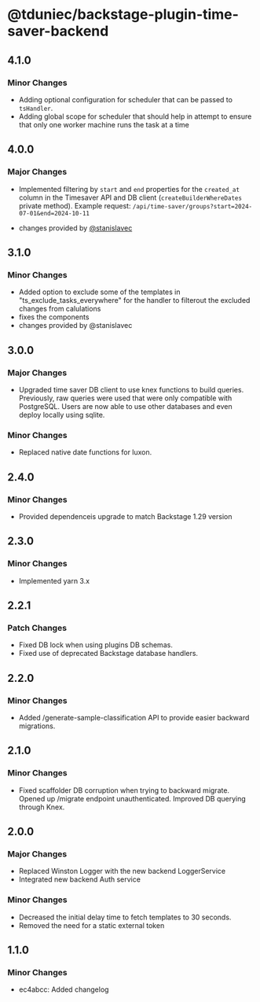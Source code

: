 # @tduniec/backstage-plugin-time-saver-backend

## 4.1.0

### Minor Changes

- Adding optional configuration for scheduler that can be passed to `tsHandler`.
- Adding global scope for scheduler that should help in attempt to ensure that only one worker machine runs the task at a time

## 4.0.0

### Major Changes

- Implemented filtering by `start` and `end` properties for the `created_at` column in the Timesaver API and DB client (`createBuilderWhereDates` private method). Example request: `/api/time-saver/groups?start=2024-07-01&end=2024-10-11`

- changes provided by [@stanislavec](https://github.com/stanislavec)

## 3.1.0

### Minor Changes

- Added option to exclude some of the templates in "ts_exclude_tasks_everywhere" for the handler to filterout the excluded changes from calulations
- fixes the components
- changes provided by @stanislavec

## 3.0.0

### Major Changes

- Upgraded time saver DB client to use knex functions to build queries. Previously, raw queries were used that were only compatible with PostgreSQL. Users are now able to use other databases and even deploy locally using sqlite.

### Minor Changes

- Replaced native date functions for luxon.

## 2.4.0

### Minor Changes

- Provided dependenceis upgrade to match Backstage 1.29 version

## 2.3.0

### Minor Changes

- Implemented yarn 3.x

## 2.2.1

### Patch Changes

- Fixed DB lock when using plugins DB schemas.
- Fixed use of deprecated Backstage database handlers.

## 2.2.0

### Minor Changes

- Added /generate-sample-classification API to provide easier backward migrations.

## 2.1.0

### Minor Changes

- Fixed scaffolder DB corruption when trying to backward migrate. Opened up /migrate endpoint unauthenticated. Improved DB querying through Knex.

## 2.0.0

### Major Changes

- Replaced Winston Logger with the new backend LoggerService
- Integrated new backend Auth service

### Minor Changes

- Decreased the initial delay time to fetch templates to 30 seconds.
- Removed the need for a static external token

## 1.1.0

### Minor Changes

- ec4abcc: Added changelog
